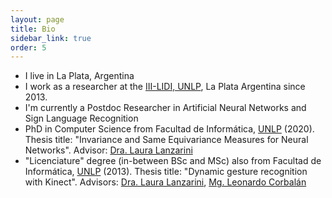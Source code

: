 ```yaml
---
layout: page
title: Bio
sidebar_link: true
order: 5
---
```



* I live in La Plata, Argentina
* I work as a researcher at the [III-LIDI, UNLP](http://www.lidi.info.unlp.edu.ar), La Plata Argentina since 2013.
* I'm currently a Postdoc Researcher in Artificial Neural Networks and Sign Language Recognition 
*  PhD in Computer Science from Facultad de Informática, [UNLP](http://unlp.edu.ar) (2020). Thesis title: "Invariance and Same Equivariance Measures for Neural Networks". Advisor: [Dra. Laura Lanzarini](http://weblidi.info.unlp.edu.ar/wp/en/recursos-humanos/investigadores-profesores/lanzarini-laura/)
*  "Licenciature" degree (in-between BSc and MSc) also from Facultad de Informática, [UNLP](http://unlp.edu.ar) (2013). Thesis title: "Dynamic gesture recognition with Kinect". Advisors: [Dra. Laura Lanzarini](http://weblidi.info.unlp.edu.ar/wp/en/recursos-humanos/investigadores-profesores/lanzarini-laura/), [Mg. Leonardo Corbalán](http://weblidi.info.unlp.edu.ar/wp/en/recursos-humanos/investigadores-profesores/corbalan-leonardo-2/)
